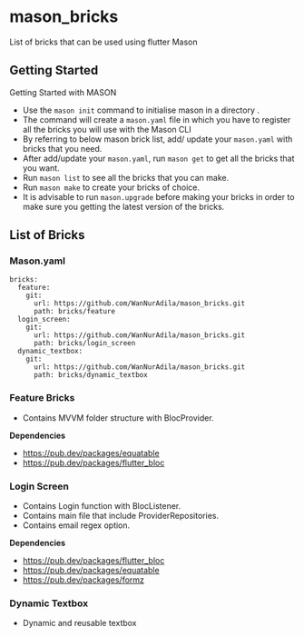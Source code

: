 # mason_bricks

List of bricks that can be used using flutter Mason

## Getting Started

Getting Started with MASON

- Use the `mason init` command to initialise mason in a directory .
- The command will create a `mason.yaml` file in which you have to register all the bricks you will use with the Mason CLI
- By referring to below mason brick list, add/ update your `mason.yaml` with bricks that you need.
- After add/update your `mason.yaml`, run `mason get` to get all the bricks that you want.
- Run `mason list` to see all the bricks that you can make.
- Run `mason make` to create your bricks of choice.
- It is advisable to run `mason.upgrade` before making your bricks in order to make sure you getting the latest version of the bricks.

## List of Bricks

### Mason.yaml

```
bricks:
  feature:
    git:
      url: https://github.com/WanNurAdila/mason_bricks.git
      path: bricks/feature
  login_screen:
    git:
      url: https://github.com/WanNurAdila/mason_bricks.git
      path: bricks/login_screen
  dynamic_textbox:
    git:
      url: https://github.com/WanNurAdila/mason_bricks.git
      path: bricks/dynamic_textbox
```

### Feature Bricks

- Contains MVVM folder structure with BlocProvider.

**Dependencies**
- https://pub.dev/packages/equatable
- https://pub.dev/packages/flutter_bloc


### Login Screen

- Contains Login function with BlocListener.
- Contains main file that include ProviderRepositories.
- Contains email regex option.

**Dependencies**
- https://pub.dev/packages/flutter_bloc
- https://pub.dev/packages/equatable
- https://pub.dev/packages/formz 


### Dynamic Textbox

- Dynamic and reusable textbox